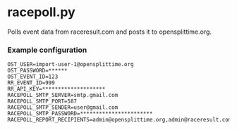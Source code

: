 # racepoll.py

Polls event data from raceresult.com and posts it to opensplittime.org.

### Example configuration

    OST_USER=import-user-1@opensplittime.org
    OST_PASSWORD=******
    OST_EVENT_ID=123
    RR_EVENT_ID=999
    RR_API_KEY=********************
    RACEPOLL_SMTP_SERVER=smtp.gmail.com
    RACEPOLL_SMTP_PORT=587
    RACEPOLL_SMTP_SENDER=user@gmail.com
    RACEPOLL_SMTP_PASSWORD=***********************
    RACEPOLL_REPORT_RECIPIENTS=admin@opensplittime.org,admin@raceresult.com

